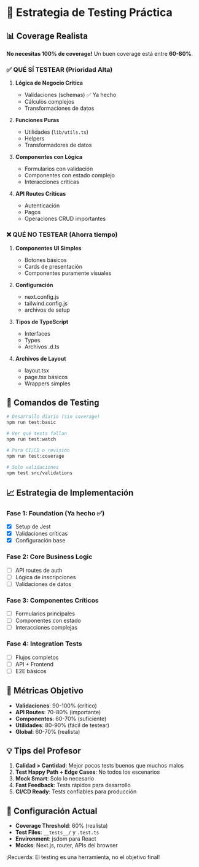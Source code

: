 # 🎯 Estrategia de Testing Práctica

## 📊 Coverage Realista

**No necesitas 100% de coverage!** Un buen coverage está entre **60-80%**.

### ✅ QUÉ SÍ TESTEAR (Prioridad Alta)

1. **Lógica de Negocio Crítica**
   - Validaciones (schemas) ✅ Ya hecho
   - Cálculos complejos
   - Transformaciones de datos

2. **Funciones Puras**
   - Utilidades (`lib/utils.ts`)
   - Helpers
   - Transformadores de datos

3. **Componentes con Lógica**
   - Formularios con validación
   - Componentes con estado complejo
   - Interacciones críticas

4. **API Routes Críticas**
   - Autenticación
   - Pagos
   - Operaciones CRUD importantes

### ❌ QUÉ NO TESTEAR (Ahorra tiempo)

1. **Componentes UI Simples**
   - Botones básicos
   - Cards de presentación
   - Componentes puramente visuales

2. **Configuración**
   - next.config.js
   - tailwind.config.js
   - archivos de setup

3. **Tipos de TypeScript**
   - Interfaces
   - Types
   - Archivos .d.ts

4. **Archivos de Layout**
   - layout.tsx
   - page.tsx básicos
   - Wrappers simples

## 🚀 Comandos de Testing

```bash
# Desarrollo diario (sin coverage)
npm run test:basic

# Ver qué tests fallan
npm run test:watch

# Para CI/CD o revisión
npm run test:coverage

# Solo validaciones
npm test src/validations
```

## 📈 Estrategia de Implementación

### Fase 1: Foundation (Ya hecho ✅)
- [x] Setup de Jest
- [x] Validaciones críticas
- [x] Configuración base

### Fase 2: Core Business Logic
- [ ] API routes de auth
- [ ] Lógica de inscripciones
- [ ] Validaciones de datos

### Fase 3: Componentes Críticos
- [ ] Formularios principales
- [ ] Componentes con estado
- [ ] Interacciones complejas

### Fase 4: Integration Tests
- [ ] Flujos completos
- [ ] API + Frontend
- [ ] E2E básicos

## 🎯 Métricas Objetivo

- **Validaciones**: 90-100% (crítico)
- **API Routes**: 70-80% (importante)
- **Componentes**: 60-70% (suficiente)
- **Utilidades**: 80-90% (fácil de testear)
- **Global**: 60-70% (realista)

## 💡 Tips del Profesor

1. **Calidad > Cantidad**: Mejor pocos tests buenos que muchos malos
2. **Test Happy Path + Edge Cases**: No todos los escenarios
3. **Mock Smart**: Solo lo necesario
4. **Fast Feedback**: Tests rápidos para desarrollo
5. **CI/CD Ready**: Tests confiables para producción

## 🔧 Configuración Actual

- **Coverage Threshold**: 60% (realista)
- **Test Files**: `__tests__/` y `.test.ts`
- **Environment**: jsdom para React
- **Mocks**: Next.js, router, APIs del browser

¡Recuerda: El testing es una herramienta, no el objetivo final!
